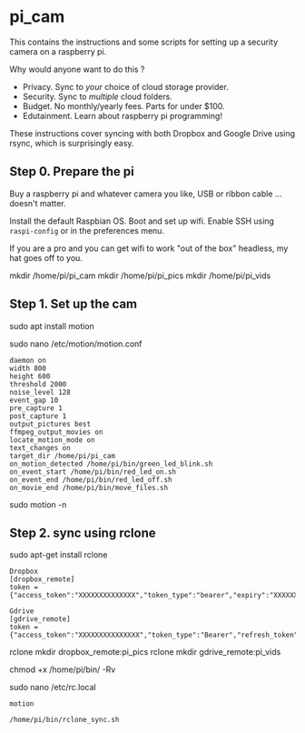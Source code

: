 # pi_cam

This contains the instructions and some scripts for setting up a security camera on a raspberry pi.

Why would anyone want to do this ?
- Privacy. Sync to *your* choice of cloud storage provider.
- Security. Sync to *multiple* cloud folders.
- Budget. No monthly/yearly fees. Parts for under $100.
- Edutainment. Learn about raspberry pi programming!
    
    
These instructions cover syncing with both Dropbox and Google Drive using rsync, which is surprisingly easy.


## Step 0. Prepare the pi

Buy a raspberry pi and whatever camera you like, USB or ribbon cable ... doesn't matter.

Install the default Raspbian OS. Boot and set up wifi. Enable SSH using `raspi-config` or in the preferences menu.

If you are a pro and you can get wifi to work "out of the box" headless, my hat goes off to you.




mkdir /home/pi/pi_cam
mkdir /home/pi/pi_pics
mkdir /home/pi/pi_vids

## Step 1. Set up the cam

sudo apt install motion

sudo nano /etc/motion/motion.conf

    daemon on
    width 800
    height 600
    threshold 2000
    noise_level 128
    event_gap 10
    pre_capture 1
    post_capture 1
    output_pictures best
    ffmpeg_output_movies on
    locate_motion_mode on
    text_changes on 
    target_dir /home/pi/pi_cam
    on_motion_detected /home/pi/bin/green_led_blink.sh
    on_event_start /home/pi/bin/red_led_on.sh
    on_event_end /home/pi/bin/red_led_off.sh
    on_movie_end /home/pi/bin/move_files.sh


sudo motion -n


## Step 2. sync using rclone

sudo apt-get install rclone

    Dropbox
    [dropbox_remote]
    token = {"access_token":"XXXXXXXXXXXXXX","token_type":"bearer","expiry":"XXXXXXXX"}

    Gdrive
    [gdrive_remote]
    token = {"access_token":"XXXXXXXXXXXXXXX","token_type":"Bearer","refresh_token":"XXXXXXX","expiry":"XXXXXXXXXXXXXX"}


rclone mkdir dropbox_remote:pi_pics
rclone mkdir gdrive_remote:pi_vids



chmod +x /home/pi/bin/ -Rv


sudo nano /etc/rc.local

    motion
    
    /home/pi/bin/rclone_sync.sh




